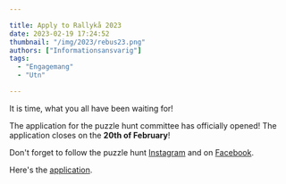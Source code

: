 ```yaml
---

title: Apply to Rallykå 2023
date: 2023-02-19 17:24:52
thumbnail: "/img/2023/rebus23.png"
authors: ["Informationsansvarig"]
tags: 
  - "Engagemang"
  - "Utn"

---
```

It is time, what you all have been waiting for! 

The application for the puzzle hunt committee has officially opened! The application closes on the **20th of February**!

Don't forget to follow the puzzle hunt [Instagram](https://www.instagram.com/rebusrallyt/) and on [Facebook](https://www.facebook.com/RebusrallyUtn/?locale=sv_SE).

Here's the [application](https://apply.utn.se/).